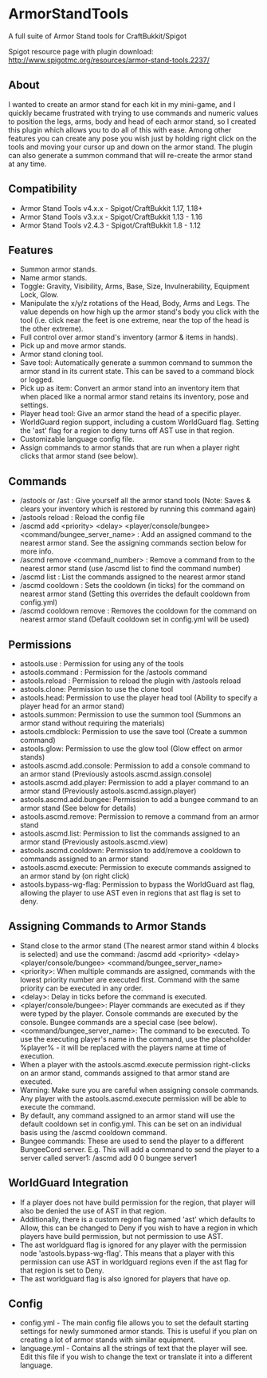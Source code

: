 # ArmorStandTools

A full suite of Armor Stand tools for CraftBukkit/Spigot

Spigot resource page with plugin download: http://www.spigotmc.org/resources/armor-stand-tools.2237/

About
-----
I wanted to create an armor stand for each kit in my mini-game, and I quickly became frustrated with trying to use
commands and numeric values to position the legs, arms, body and head of each armor stand, so I created this plugin
which allows you to do all of this with ease. Among other features you can create any pose you wish just by holding
right click on the tools and moving your cursor up and down on the armor stand. The plugin can also generate a summon
command that will re-create the armor stand at any time.

Compatibility
-------------

- Armor Stand Tools v4.x.x - Spigot/CraftBukkit 1.17, 1.18+
- Armor Stand Tools v3.x.x - Spigot/CraftBukkit 1.13 - 1.16
- Armor Stand Tools v2.4.3 - Spigot/CraftBukkit 1.8 - 1.12

Features
--------

- Summon armor stands.
- Name armor stands.
- Toggle: Gravity, Visibility, Arms, Base, Size, Invulnerability, Equipment Lock, Glow.
- Manipulate the x/y/z rotations of the Head, Body, Arms and Legs. The value depends on how high up the armor stand's
  body you click with the tool (i.e. click near the feet is one extreme, near the top of the head is the other extreme).
- Full control over armor stand's inventory (armor & items in hands).
- Pick up and move armor stands.
- Armor stand cloning tool.
- Save tool: Automatically generate a summon command to summon the armor stand in its current state. This can be saved
  to a command block or logged.
- Pick up as item: Convert an armor stand into an inventory item that when placed like a normal armor stand retains its
  inventory, pose and settings.
- Player head tool: Give an armor stand the head of a specific player.
- WorldGuard region support, including a custom WorldGuard flag. Setting the 'ast' flag for a region to deny turns off
  AST use in that region.
- Customizable language config file.
- Assign commands to armor stands that are run when a player right clicks that armor stand (see below).

Commands
--------

- /astools or /ast : Give yourself all the armor stand tools (Note: Saves & clears your inventory which is restored by
  running this command again)
- /astools reload : Reload the config file
- /ascmd add \<priority\> \<delay\> \<player/console/bungee\> \<command/bungee_server_name\> : Add an assigned command
  to the nearest armor stand. See the assigning commands section below for more info.
- /ascmd remove \<command_number\> : Remove a command from to the nearest armor stand (use /ascmd list to find the
  command number)
- /ascmd list : List the commands assigned to the nearest armor stand
- /ascmd cooldown <ticks> : Sets the cooldown (in ticks) for the command on nearest armor stand (Setting this overrides
  the default cooldown from config.yml)
- /ascmd cooldown remove : Removes the cooldown for the command on nearest armor stand (Default cooldown set in
  config.yml will be used)

Permissions
-----------

- astools.use : Permission for using any of the tools
- astools.command : Permission for the /astools command
- astools.reload : Permission to reload the plugin with /astools reload
- astools.clone: Permission to use the clone tool
- astools.head: Permission to use the player head tool (Ability to specify a player head for an armor stand)
- astools.summon: Permission to use the summon tool (Summons an armor stand without requiring the materials)
- astools.cmdblock: Permission to use the save tool (Create a summon command)
- astools.glow: Permission to use the glow tool (Glow effect on armor stands)
- astools.ascmd.add.console: Permission to add a console command to an armor stand (Previously
  astools.ascmd.assign.console)
- astools.ascmd.add.player: Permission to add a player command to an armor stand (Previously
  astools.ascmd.assign.player)
- astools.ascmd.add.bungee: Permission to add a bungee command to an armor stand (See below for details)
- astools.ascmd.remove: Permission to remove a command from an armor stand
- astools.ascmd.list: Permission to list the commands assigned to an armor stand (Previously astools.ascmd.view)
- astools.ascmd.cooldown: Permission to add/remove a cooldown to commands assigned to an armor stand
- astools.ascmd.execute: Permission to execute commands assigned to an armor stand by (on right click)
- astools.bypass-wg-flag: Permission to bypass the WorldGuard ast flag, allowing the player to use AST even in regions
  that ast flag is set to deny.

Assigning Commands to Armor Stands
----------------------------------

- Stand close to the armor stand (The nearest armor stand within 4 blocks is selected) and use the command: /ascmd add
  \<priority\> \<delay\> \<player/console/bungee\> \<command/bungee_server_name\>
- \<priority\>: When multiple commands are assigned, commands with the lowest priority number are executed first.
  Command with the same priority can be executed in any order.
- \<delay\>: Delay in ticks before the command is executed.
- \<player/console/bungee\>: Player commands are executed as if they were typed by the player. Console commands are
  executed by the console. Bungee commands are a special case (see below).
- \<command/bungee_server_name\>: The command to be executed. To use the executing player's name in the command, use the
  placeholder %player% - it will be replaced with the players name at time of execution.
- When a player with the astools.ascmd.execute permission right-clicks on an armor stand, commands assigned to that
  armor stand are executed.
- Warning: Make sure you are careful when assigning console commands. Any player with the astools.ascmd.execute
  permission will be able to execute the command.
- By default, any command assigned to an armor stand will use the default cooldown set in config.yml. This can be set on
  an individual basis using the /ascmd cooldown <ticks> command.
- Bungee commands: These are used to send the player to a different BungeeCord server. E.g. This will add a command to
  send the player to a server called server1: /ascmd add 0 0 bungee server1

WorldGuard Integration
----------------------

- If a player does not have build permission for the region, that player will also be denied the use of AST in that
  region.
- Additionally, there is a custom region flag named 'ast' which defaults to Allow, this can be changed to Deny if you
  wish to have a region in which players have build permission, but not permission to use AST.
- The ast worldguard flag is ignored for any player with the permission node 'astools.bypass-wg-flag'. This means that a
  player with this permission can use AST in worldguard regions even if the ast flag for that region is set to Deny.
- The ast worldguard flag is also ignored for players that have op.

Config
------

- config.yml - The main config file allows you to set the default starting settings for newly summoned armor stands.
  This is useful if you plan on creating a lot of armor stands with similar equipment.
- language.yml - Contains all the strings of text that the player will see. Edit this file if you wish to change the
  text or translate it into a different language.
